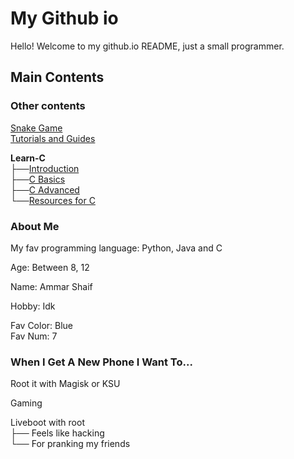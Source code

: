 # My Github io

Hello! Welcome to my github.io README,
just a small programmer.

## Main Contents
### Other contents
[Snake Game](https://deb-svg.github.io/snakegame) <br>
[Tutorials and Guides](https://deb-svg.github.io/tutorandguides)

**Learn-C** <br>
├──[Introduction](https://deb-svg.github.io/learn-c-introduction) <br>
├──[C Basics](https://deb-svg.github.io/learn-c-basics) <br>
├──[C Advanced](https://deb-svg.github.io/learn-c-advanced) <br>
└──[Resources for C](https://deb-svg.github.io/learn-c-resources)


### About Me
My fav programming language: Python, Java and C

Age: Between 8, 12

Name: Ammar Shaif

Hobby: Idk

Fav Color: Blue <br>
Fav Num: 7 <br>

### When I Get A New Phone I Want To...
Root it with Magisk or KSU

Gaming

Liveboot with root <br>
├── Feels like hacking <br>
└── For pranking my friends
